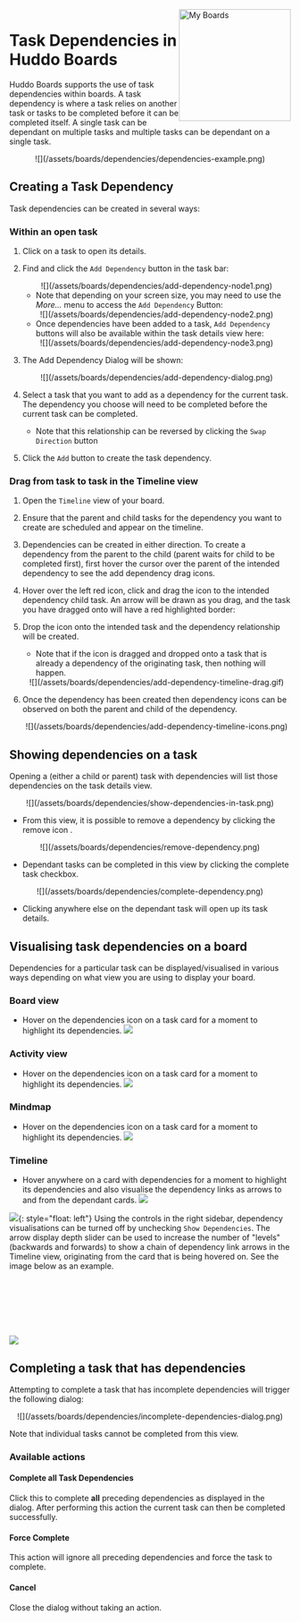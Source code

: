 <img style="float: right" src="/assets/images/boards-logo.jpg" width="200" alt="My Boards" />

# Task Dependencies in Huddo Boards

Huddo Boards supports the use of task dependencies within boards. A task dependency is where a task relies on another task or tasks to be completed before it can be completed itself.
A single task can be dependant on multiple tasks and multiple tasks can be dependant on a single task.

<center>![](/assets/boards/dependencies/dependencies-example.png)</center>

## Creating a Task Dependency
Task dependencies can be created in several ways:

### Within an open task
1. Click on a task to open its details.
2. Find and click the `Add Dependency` button in the task bar:

    <center>![](/assets/boards/dependencies/add-dependency-node1.png)</center>
    
    - Note that depending on your screen size, you may need to use the *More...* menu to access the `Add Dependency` Button:

    <center>![](/assets/boards/dependencies/add-dependency-node2.png)</center>

    - Once dependencies have been added to a task, `Add Dependency` buttons will also be available within the task details view here:

    <center>![](/assets/boards/dependencies/add-dependency-node3.png)</center>


3. The Add Dependency Dialog will be shown:

    <center>![](/assets/boards/dependencies/add-dependency-dialog.png)</center>

4. Select a task that you want to add as a dependency for the current task. The dependency you choose will need to be completed before the current task can be completed. 
    - Note that this relationship can be reversed by clicking the `Swap Direction` button 
5. Click the `Add` button to create the task dependency.

### Drag from task to task in the Timeline view


1. Open the `Timeline` view of your board.
2. Ensure that the parent and child tasks for the dependency you want to create are scheduled and appear on the timeline.
3. Dependencies can be created in either direction. To create a dependency from the parent to the child (parent waits for child to be completed first), first hover the cursor over the parent of the intended dependency to see the add dependency drag icons.
4. Hover over the left red icon, click and drag the icon to the intended dependency child task. An arrow will be drawn as you drag, and the task you have dragged onto will have a red highlighted border:
5. Drop the icon onto the intended task and the dependency relationship will be created.
    - Note that if the icon is dragged and dropped onto a task that is already a dependency of the originating task, then nothing will happen.

    <center>![](/assets/boards/dependencies/add-dependency-timeline-drag.gif)</center>
6. Once the dependency has been created then dependency icons can be observed on both the parent and child of the dependency.

    <center>![](/assets/boards/dependencies/add-dependency-timeline-icons.png)</center>



## Showing dependencies on a task

Opening a (either a child or parent) task with dependencies will list those dependencies on the task details view.

<center>![](/assets/boards/dependencies/show-dependencies-in-task.png)</center>

- From this view, it is possible to remove a dependency by clicking the remove icon .

<center>![](/assets/boards/dependencies/remove-dependency.png)</center>

- Dependant tasks can be completed in this view by clicking the complete task checkbox.

<center>![](/assets/boards/dependencies/complete-dependency.png)</center>

- Clicking anywhere else on the dependant task will open up its task details.

## Visualising task dependencies on a board
Dependencies for a particular task can be displayed/visualised in various ways depending on what view you are using to display your board.

### Board view
- Hover on the dependencies icon on a task card for a moment to highlight its dependencies.
![](/assets/boards/dependencies/show-dependencies-kanban.gif)

### Activity view
- Hover on the dependencies icon on a task card for a moment to highlight its dependencies.
![](/assets/boards/dependencies/show-dependencies-activity.gif)

### Mindmap
- Hover on the dependencies icon on a task card for a moment to highlight its dependencies.
![](/assets/boards/dependencies/show-dependencies-mindmap.gif)

### Timeline
- Hover anywhere on a card with dependencies for a moment to highlight its dependencies and also visualise the dependency links as arrows to and from the dependant cards.
![](/assets/boards/dependencies/show-dependencies-timeline.gif)

![](/assets/boards/dependencies/timeline-show-dependencies-checkbox.png){: style="float: left"} Using the controls in the right sidebar, dependency visualisations can be turned off by unchecking `Show Dependencies`. The arrow display depth slider can be used to increase the number of "levels" (backwards and forwards) to show a chain of dependency link arrows in the Timeline view, originating from the card that is being hovered on. See the image below as an example.

<br/><br/><br/><br/><br/><br/>
![](/assets/boards/dependencies/show-dependencies-timeline-3-levels.png)

## Completing a task that has dependencies
Attempting to complete a task that has incomplete dependencies will trigger the following dialog:
<center>![](/assets/boards/dependencies/incomplete-dependencies-dialog.png)</center>

Note that individual tasks cannot be completed from this view.

### Available actions
#### Complete all Task Dependencies
Click this to complete **all** preceding dependencies as displayed in the dialog. After performing this action the current task can then be completed successfully.

#### Force Complete
This action will ignore all preceding dependencies and force the task to complete.

#### Cancel
Close the dialog without taking an action.
